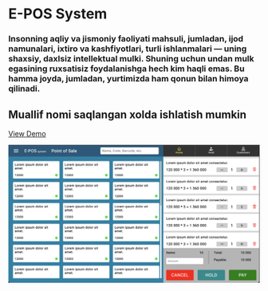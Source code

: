 # E-POS System

### Insonning aqliy va jismoniy faoliyati mahsuli, jumladan, ijod namunalari, ixtiro va kashfiyotlari, turli ishlanmalari — uning shaxsiy, daxlsiz intellektual mulki. Shuning uchun undan mulk egasining ruxsatisiz foydalanishga hech kim haqli emas. Bu hamma joyda, jumladan, yurtimizda ham qonun bilan himoya qilinadi.

## Muallif nomi saqlangan xolda ishlatish mumkin

[View Demo](https://e-pos.netlify.app)

![Web App](app.png)
